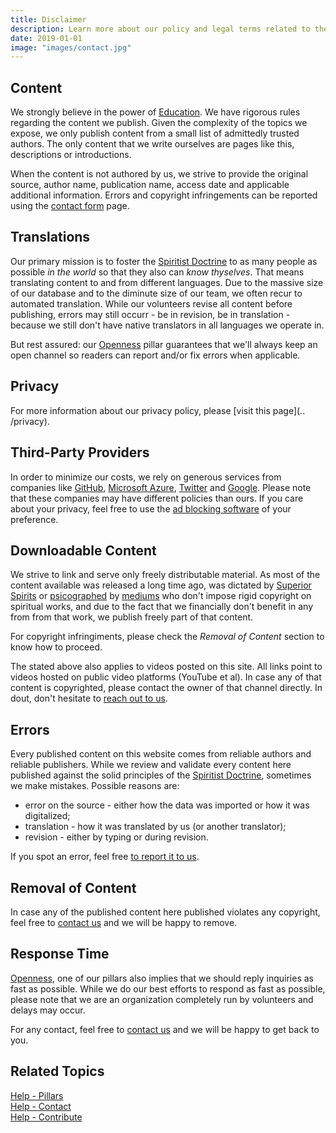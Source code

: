 ```yaml
---
title: Disclaimer
description: Learn more about our policy and legal terms related to the content set out on this site.\r
date: 2019-01-01
image: "images/contact.jpg"
---
```


## Content
We strongly believe in the power of [Education](/pillars/education).
We have rigorous rules regarding the content we publish. Given the complexity of
the topics we expose, we only publish content from a small list of admittedly
trusted authors. The only content that we write ourselves are pages like this,
descriptions or introductions. 

When the content is not authored by us, we strive to provide the original
source, author name, publication name, access date and applicable additional
information. Errors and copyright infringements can be reported using the
[contact form](/help/contact-us) page.

## Translations
Our primary mission is to foster the [Spiritist Doctrine](/spiritism) to as many
people as possible _in the world_ so that they also can _know thyselves_. That
means translating content to and from different languages. Due to the massive
size of our database and to the diminute size of our team, we often recur to
automated translation. While our volunteers revise all content before publishing, 
errors may still occurr - be in revision, be in translation - because we still don't have
native translators in all languages we operate in.

But rest assured: our [Openness](/help/pillars/#openness) pillar guarantees that
we'll always keep an open channel so readers can report and/or fix errors when
applicable.

## Privacy
For more information about our privacy policy, please [visit
this page](.. /privacy).

## Third-Party Providers
In order to minimize our costs, we rely on generous services from companies like
[GitHub](//github.com), [Microsoft Azure](//azure.com), [Twitter](//twitter.com)
and [Google](//google.com). Please note that these companies may have different
policies than ours. If you care about your privacy, feel free to use the [ad
blocking software](https://en.wikipedia.org/wiki/Ad_blocking) of your
preference.

## Downloadable Content
We strive to link and serve only freely distributable material. As most of the
content available was released a long time ago, was dictated by [Superior
Spirits](/about/superior-spirits) or [psicographed](/about/psichography) by
[mediums](/about/medium) who don't impose rigid copyright on spiritual works,
and due to the fact that we financially don't benefit in any from from that work, 
we publish freely part of that content.

For copyright infringiments, please check the _Removal of Content_ section to
know how to proceed.

The stated above also applies to videos posted on this site. All links point to
videos hosted on public video platforms (YouTube et al). In case any of that
content is copyrighted, please contact the owner of that channel directly. In
dout, don't hesitate to [reach out to us](/help/contact-us).

## Errors
Every published content on this website comes from reliable authors and reliable
publishers. While we review and validate every content here published
against the solid principles of the [Spiritist Doctrine](/spiritism), 
sometimes we make mistakes. Possible reasons are: 
* error on the source - either how the data was imported or how it was digitalized;
* translation - how it was translated by us (or another translator);
* revision - either by typing or during revision.

If you spot an error, feel free [to report it to us](/contribute/report-error).

## Removal of Content
In case any of the published content here published violates any copyright, feel
free to [contact us](/help/contact-us) and we will be happy to remove.

## Response Time
[Openness](/pillars/openness), one of our pillars also implies that we should
reply inquiries as fast as possible. While we do our best efforts to respond as
fast as possible, please note that we are an organization completely run by
volunteers and delays may occur. 

For any contact, feel free to [contact us](/help/contact-us) and we will be
happy to get back to you.

## Related Topics
[Help - Pillars](/help/pillars)  
[Help - Contact](/help/contact-us)  
[Help - Contribute](/contribute)  
